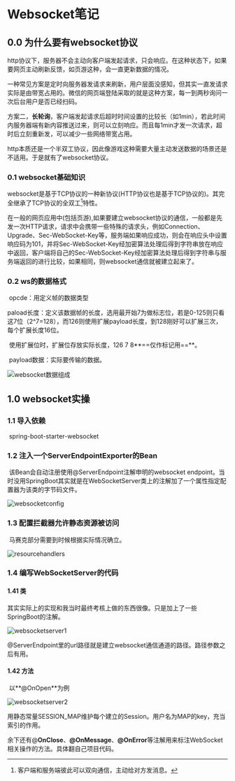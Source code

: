 # Websocket笔记

## 0.0	为什么要有websocket协议

​	http协议下，服务器不会主动向客户端发起请求，只会响应。在这种状态下，如果要网页主动刷新反馈，如页游这种，会一直更新数据的情况。

​	一种常见方案是定时向服务器发请求来刷新，用户层面没感知，但其实一直发请求实际是由带宽占用的。微信的网页端登陆采取的就是这种方案，每一到两秒询问一次后台用户是否已经扫码。

​	方案二，**长轮询**，客户端发起请求后超时时间设置的比较长（如1min），若此时间内服务器端有新内容推送过来，则可以立刻响应。而且每1min才发一次请求，超时后立刻重新发，可以减少一些网络带宽占用。

​	http本质还是一个半双工协议，因此像游戏这种需要大量主动发送数据的场景还是不适用。于是就有了websocket协议。

### 0.1	websocket基础知识

​	websocket是基于TCP协议的一种新协议(HTTP协议也是基于TCP协议的)。其完全继承了TCP协议的全双工[^1]特性。

​	在一般的网页应用中(包括页游),如果要建立websocket协议的通信，一般都是先发一次HTTP请求，请求中会携带一些特殊的请求头，例如Connection、Upgrade、Sec-WebSocket-Key等，服务端如果响应成功，则会在响应头中设置响应码为101，并将Sec-WebSocket-Key经加密算法处理后得到字符串放在响应中返回，客户端将自己的Sec-WebSocket-Key经加密算法处理后得到字符串与服务端返回的进行比较，如果相同，则websocket通信就被建立起来了。

### 0.2	ws的数据格式

​	opcde：用定义帧的数据类型

​	paload长度：定义该数据帧的长度，选用最开始7为做标志位，若是0-125则只看这7位（2^7=128），而126则使用扩展payload长度，到128刚好可以扩展三次，每个扩展长度16位。

​	使用扩展位时，扩展位存放实际长度，126 7 8**==仅作标记用==**。

​	payload数据：实际要传输的数据。

![websocket数据组成](https://mytyporapicute.oss-cn-guangzhou.aliyuncs.com/typoraPics/websocket%E6%95%B0%E6%8D%AE%E7%BB%84%E6%88%90.png)

## 1.0	websocket实操

### 1.1	导入依赖

​	spring-boot-starter-websocket

### 1.2	注入一个ServerEndpointExporter的Bean

​	该Bean会自动注册使用@ServerEndpoint注解申明的websocket endpoint。当时没用SpringBoot其实就是在WebSocketServer类上的注解加了一个属性指定配置器为该类的字节码文件。

![websocketconfig](https://mytyporapicute.oss-cn-guangzhou.aliyuncs.com/typoraPics/websocketconfig.png)



### 1.3	配置拦截器允许静态资源被访问

​	马赛克部分需要到时候根据实际情况确立。

![resourcehandlers](https://mytyporapicute.oss-cn-guangzhou.aliyuncs.com/typoraPics/resourcehandlers.png)

### 1.4	编写WebSocketServer的代码

#### 1.41	类

​	其实实际上的实现和我当时最终考核上做的东西很像。只是加上了一些SpringBoot的注解。

![websocketserver1](https://mytyporapicute.oss-cn-guangzhou.aliyuncs.com/typoraPics/websocketserver1.png)

​	@ServerEndpoint里的url路径就是建立websocket通信通道的路径。路径参数之后有用。

#### 1.42	方法

​	以**@OnOpen**为例

![websocketserver2](https://mytyporapicute.oss-cn-guangzhou.aliyuncs.com/typoraPics/websocketserver2.png)

​	用静态常量SESSION_MAP维护每个建立的Session。用户名为MAP的key，充当索引的作用。

​	余下还有@**OnClose**、**@OnMessage**、**@OnError**等注解用来标注WebSocket相关操作的方法。具体翻自己项目代码。





[^1]: 客户端和服务端彼此可以双向通信，主动给对方发消息。
